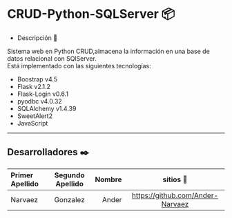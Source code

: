 # CRUD-Python-SQLServer  📦

 * Descripción 📖  
 
  Sistema web en Python CRUD,almacena la información en una base de datos relacional con SQlServer.  
  Está implementado con las siguientes tecnologías:
  * Boostrap v4.5 
  * Flask v2.1.2
  * Flask-Login v0.6.1
  * pyodbc v4.0.32
  * SQLAlchemy v1.4.39
  * SweetAlert2
  * JavaScript
 
 
  -----------------


Desarrolladores  ✒️
------------------
| Primer Apellido | Segundo Apellido | Nombre | sitios 📌  |
| :-------- | :-------: | --------: | :-------: |
| Narvaez | Gonzalez | Ander | https://github.com/Ander-Narvaez |
